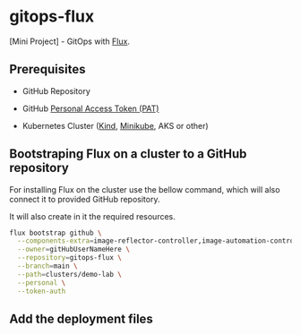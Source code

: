 # gitops-flux

[Mini Project] - GitOps with [Flux](https://fluxcd.io/flux/).

## Prerequisites

* GitHub Repository

* GitHub [Personal Access Token (PAT)](https://github.com/settings/tokens)

* Kubernetes Cluster ([Kind](https://kind.sigs.k8s.io/), [Minikube](https://minikube.sigs.k8s.io/), AKS or other)

## Bootstraping Flux on a cluster to a GitHub repository

For installing Flux on the cluster use the bellow command, which will also connect it to provided GitHub repository.

It will also create in it the required resources.

```bash
flux bootstrap github \
  --components-extra=image-reflector-controller,image-automation-controller \
  --owner=gitHubUserNameHere \
  --repository=gitops-flux \
  --branch=main \
  --path=clusters/demo-lab \
  --personal \
  --token-auth
```

## Add the deployment files
